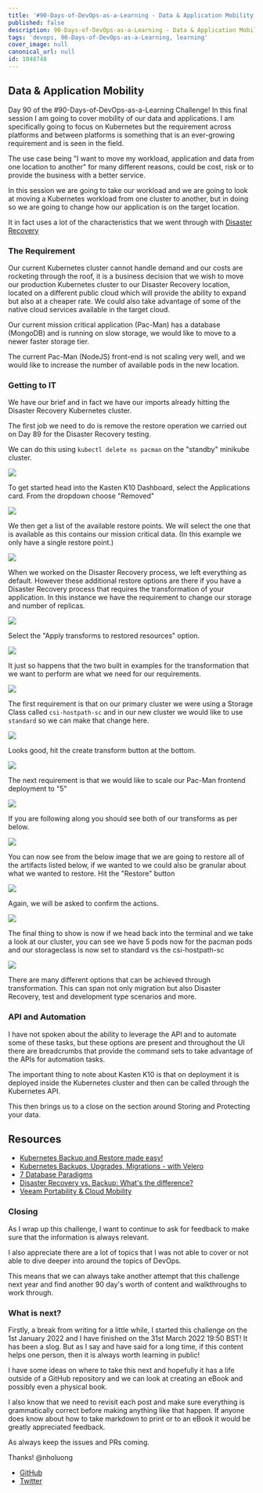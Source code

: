 ```yaml
---
title: '#90-Days-of-DevOps-as-a-Learning - Data & Application Mobility - Day 90'
published: false
description: 90-Days-of-DevOps-as-a-Learning - Data & Application Mobility
tags: 'devops, 90-Days-of-DevOps-as-a-Learning, learning'
cover_image: null
canonical_url: null
id: 1048748
---
```

## Data & Application Mobility

Day 90 of the #90-Days-of-DevOps-as-a-Learning Challenge! In this final session I am going to cover mobility of our data and applications. I am specifically going to focus on Kubernetes but the requirement across platforms and between platforms is something that is an ever-growing requirement and is seen in the field. 

The use case being "I want to move my workload, application and data from one location to another" for many different reasons, could be cost, risk or to provide the business with a better service. 

In this session we are going to take our workload and we are going to look at moving a Kubernetes workload from one cluster to another, but in doing so we are going to change how our application is on the target location. 

It in fact uses a lot of the characteristics that we went through with [Disaster Recovery](day89.md)

### **The Requirement**

Our current Kubernetes cluster cannot handle demand and our costs are rocketing through the roof, it is a business decision that we wish to move our production Kubernetes cluster to our Disaster Recovery location, located on a different public cloud which will provide the ability to expand but also at a cheaper rate. We could also take advantage of some of the native cloud services available in the target cloud. 

Our current mission critical application (Pac-Man) has a database (MongoDB) and is running on slow storage, we would like to move to a newer faster storage tier. 

The current Pac-Man (NodeJS) front-end is not scaling very well, and we would like to increase the number of available pods in the new location. 

### Getting to IT

We have our brief and in fact we have our imports already hitting the Disaster Recovery Kubernetes cluster. 

The first job we need to do is remove the restore operation we carried out on Day 89 for the Disaster Recovery testing. 

We can do this using `kubectl delete ns pacman` on the "standby" minikube cluster. 

![](Images/Day90_Data1.png)

To get started head into the Kasten K10 Dashboard, select the Applications card. From the dropdown choose "Removed"

![](Images/Day90_Data2.png)

We then get a list of the available restore points. We will select the one that is available as this contains our mission critical data. (In this example we only have a single restore point.)

![](Images/Day90_Data3.png)

When we worked on the Disaster Recovery process, we left everything as default. However these additional restore options are there if you have a Disaster Recovery process that requires the transformation of your application. In this instance we have the requirement to change our storage and number of replicas. 

![](Images/Day90_Data4.png)

Select the "Apply transforms to restored resources" option. 

![](Images/Day90_Data5.png)

It just so happens that the two built in examples for the transformation that we want to perform are what we need for our requirements. 

![](Images/Day90_Data6.png)

The first requirement is that on our primary cluster we were using a Storage Class called `csi-hostpath-sc` and in our new cluster we would like to use `standard` so we can make that change here. 

![](Images/Day90_Data7.png)

Looks good, hit the create transform button at the bottom. 

![](Images/Day90_Data8.png)

The next requirement is that we would like to scale our Pac-Man frontend deployment to "5"

![](Images/Day90_Data9.png)

If you are following along you should see both of our transforms as per below. 

![](Images/Day90_Data10.png)

You can now see from the below image that we are going to restore all of the artifacts listed below, if we wanted to we could also be granular about what we wanted to restore. Hit the "Restore" button

![](Images/Day90_Data11.png)

Again, we will be asked to confirm the actions. 

![](Images/Day90_Data12.png)

The final thing to show is now if we head back into the terminal and we take a look at our cluster, you can see we have 5 pods now for the pacman pods and our storageclass is now set to standard vs the csi-hostpath-sc 

![](Images/Day90_Data13.png)

There are many different options that can be achieved through transformation. This can span not only migration but also Disaster Recovery, test and development type scenarios and more. 

### API and Automation 

I have not spoken about the ability to leverage the API and to automate some of these tasks, but these options are present and throughout the UI there are breadcrumbs that provide the command sets to take advantage of the APIs for automation tasks. 

The important thing to note about Kasten K10 is that on deployment it is deployed inside the Kubernetes cluster and then can be called through the Kubernetes API. 

This then brings us to a close on the section around Storing and Protecting your data. 

## Resources 

- [Kubernetes Backup and Restore made easy!](https://www.youtube.com/watch?v=01qcYSck1c4&t=217s)
- [Kubernetes Backups, Upgrades, Migrations - with Velero](https://www.youtube.com/watch?v=zybLTQER0yY)
- [7 Database Paradigms](https://www.youtube.com/watch?v=W2Z7fbCLSTw&t=520s)
- [Disaster Recovery vs. Backup: What's the difference?](https://www.youtube.com/watch?v=07EHsPuKXc0)
- [Veeam Portability & Cloud Mobility](https://www.youtube.com/watch?v=hDBlTdzE6Us&t=3s)

### **Closing**

As I wrap up this challenge, I want to continue to ask for feedback to make sure that the information is always relevant. 

I also appreciate there are a lot of topics that I was not able to cover or not able to dive deeper into around the topics of DevOps. 

This means that we can always take another attempt that this challenge next year and find another 90 day's worth of content and walkthroughs to work through. 

### What is next? 

Firstly, a break from writing for a little while, I started this challenge on the 1st January 2022 and I have finished on the 31st March 2022 19:50 BST! It has been a slog. But as I say and have said for a long time, if this content helps one person, then it is always worth learning in public! 

I have some ideas on where to take this next and hopefully it has a life outside of a GitHub repository and we can look at creating an eBook and possibly even a physical book. 

I also know that we need to revisit each post and make sure everything is grammatically correct before making anything like that happen. If anyone does know about how to take markdown to print or to an eBook it would be greatly appreciated feedback. 

As always keep the issues and PRs coming. 

Thanks! 
@nholuong
- [GitHub](https://github.com/nholuongCade)
- [Twitter](https://twitter.com/nholuong)

